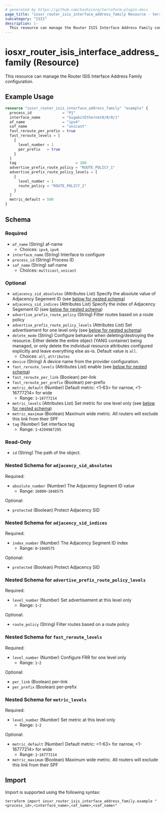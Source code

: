 ```yaml
---
# generated by https://github.com/hashicorp/terraform-plugin-docs
page_title: "iosxr_router_isis_interface_address_family Resource - terraform-provider-iosxr"
subcategory: "ISIS"
description: |-
  This resource can manage the Router ISIS Interface Address Family configuration.
---
```


# iosxr_router_isis_interface_address_family (Resource)

This resource can manage the Router ISIS Interface Address Family configuration.

## Example Usage

```terraform
resource "iosxr_router_isis_interface_address_family" "example" {
  process_id              = "P1"
  interface_name          = "GigabitEthernet0/0/0/1"
  af_name                 = "ipv4"
  saf_name                = "unicast"
  fast_reroute_per_prefix = true
  fast_reroute_levels = [
    {
      level_number = 1
      per_prefix   = true
    }
  ]
  tag                           = 100
  advertise_prefix_route_policy = "ROUTE_POLICY_1"
  advertise_prefix_route_policy_levels = [
    {
      level_number = 1
      route_policy = "ROUTE_POLICY_2"
    }
  ]
  metric_default = 500
}
```

<!-- schema generated by tfplugindocs -->
## Schema

### Required

- `af_name` (String) af-name
  - Choices: `ipv4`, `ipv6`
- `interface_name` (String) Interface to configure
- `process_id` (String) Process ID
- `saf_name` (String) saf-name
  - Choices: `multicast`, `unicast`

### Optional

- `adjacency_sid_absolutes` (Attributes List) Specify the absolute value of Adjacency Segement ID (see [below for nested schema](#nestedatt--adjacency_sid_absolutes))
- `adjacency_sid_indices` (Attributes List) Specify the index of Adjacency Segement ID (see [below for nested schema](#nestedatt--adjacency_sid_indices))
- `advertise_prefix_route_policy` (String) Filter routes based on a route policy
- `advertise_prefix_route_policy_levels` (Attributes List) Set advertisement for one level only (see [below for nested schema](#nestedatt--advertise_prefix_route_policy_levels))
- `delete_mode` (String) Configure behavior when deleting/destroying the resource. Either delete the entire object (YANG container) being managed, or only delete the individual resource attributes configured explicitly and leave everything else as-is. Default value is `all`.
  - Choices: `all`, `attributes`
- `device` (String) A device name from the provider configuration.
- `fast_reroute_levels` (Attributes List) enable (see [below for nested schema](#nestedatt--fast_reroute_levels))
- `fast_reroute_per_link` (Boolean) per-link
- `fast_reroute_per_prefix` (Boolean) per-prefix
- `metric_default` (Number) Default metric: <1-63> for narrow, <1-16777214> for wide
  - Range: `1`-`16777214`
- `metric_levels` (Attributes List) Set metric for one level only (see [below for nested schema](#nestedatt--metric_levels))
- `metric_maximum` (Boolean) Maximum wide metric. All routers will exclude this link from their SPF
- `tag` (Number) Set interface tag
  - Range: `1`-`4294967295`

### Read-Only

- `id` (String) The path of the object.

<a id="nestedatt--adjacency_sid_absolutes"></a>
### Nested Schema for `adjacency_sid_absolutes`

Required:

- `absolute_number` (Number) The Adjacency Segment ID value
  - Range: `16000`-`1048575`

Optional:

- `protected` (Boolean) Protect Adjacency SID


<a id="nestedatt--adjacency_sid_indices"></a>
### Nested Schema for `adjacency_sid_indices`

Required:

- `index_number` (Number) The Adjacency Segment ID index
  - Range: `0`-`1048575`

Optional:

- `protected` (Boolean) Protect Adjacency SID


<a id="nestedatt--advertise_prefix_route_policy_levels"></a>
### Nested Schema for `advertise_prefix_route_policy_levels`

Required:

- `level_number` (Number) Set advertisement at this level only
  - Range: `1`-`2`

Optional:

- `route_policy` (String) Filter routes based on a route policy


<a id="nestedatt--fast_reroute_levels"></a>
### Nested Schema for `fast_reroute_levels`

Required:

- `level_number` (Number) Configure FRR for one level only
  - Range: `1`-`2`

Optional:

- `per_link` (Boolean) per-link
- `per_prefix` (Boolean) per-prefix


<a id="nestedatt--metric_levels"></a>
### Nested Schema for `metric_levels`

Required:

- `level_number` (Number) Set metric at this level only
  - Range: `1`-`2`

Optional:

- `metric_default` (Number) Default metric: <1-63> for narrow, <1-16777214> for wide
  - Range: `1`-`16777214`
- `metric_maximum` (Boolean) Maximum wide metric. All routers will exclude this link from their SPF

## Import

Import is supported using the following syntax:

```shell
terraform import iosxr_router_isis_interface_address_family.example "<process_id>,<interface_name>,<af_name>,<saf_name>"
```
